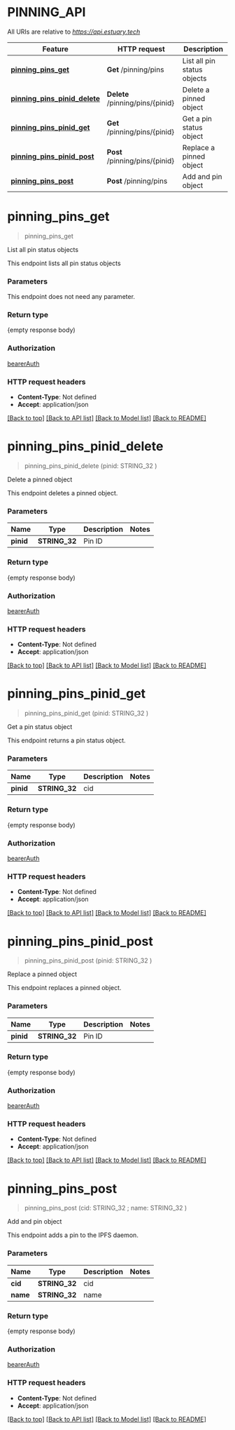 # PINNING_API

All URIs are relative to *https://api.estuary.tech*

Feature | HTTP request | Description
------------- | ------------- | -------------
[**pinning_pins_get**](PINNING_API.md#pinning_pins_get) | **Get** /pinning/pins | List all pin status objects
[**pinning_pins_pinid_delete**](PINNING_API.md#pinning_pins_pinid_delete) | **Delete** /pinning/pins/{pinid} | Delete a pinned object
[**pinning_pins_pinid_get**](PINNING_API.md#pinning_pins_pinid_get) | **Get** /pinning/pins/{pinid} | Get a pin status object
[**pinning_pins_pinid_post**](PINNING_API.md#pinning_pins_pinid_post) | **Post** /pinning/pins/{pinid} | Replace a pinned object
[**pinning_pins_post**](PINNING_API.md#pinning_pins_post) | **Post** /pinning/pins | Add and pin object


# **pinning_pins_get**
> pinning_pins_get 
	

List all pin status objects

This endpoint lists all pin status objects


### Parameters
This endpoint does not need any parameter.

### Return type

{empty response body)

### Authorization

[bearerAuth](../README.md#bearerAuth)

### HTTP request headers

 - **Content-Type**: Not defined
 - **Accept**: application/json

[[Back to top]](#) [[Back to API list]](../README.md#documentation-for-api-endpoints) [[Back to Model list]](../README.md#documentation-for-models) [[Back to README]](../README.md)

# **pinning_pins_pinid_delete**
> pinning_pins_pinid_delete (pinid: STRING_32 )
	

Delete a pinned object

This endpoint deletes a pinned object.


### Parameters

Name | Type | Description  | Notes
------------- | ------------- | ------------- | -------------
 **pinid** | **STRING_32**| Pin ID | 

### Return type

{empty response body)

### Authorization

[bearerAuth](../README.md#bearerAuth)

### HTTP request headers

 - **Content-Type**: Not defined
 - **Accept**: application/json

[[Back to top]](#) [[Back to API list]](../README.md#documentation-for-api-endpoints) [[Back to Model list]](../README.md#documentation-for-models) [[Back to README]](../README.md)

# **pinning_pins_pinid_get**
> pinning_pins_pinid_get (pinid: STRING_32 )
	

Get a pin status object

This endpoint returns a pin status object.


### Parameters

Name | Type | Description  | Notes
------------- | ------------- | ------------- | -------------
 **pinid** | **STRING_32**| cid | 

### Return type

{empty response body)

### Authorization

[bearerAuth](../README.md#bearerAuth)

### HTTP request headers

 - **Content-Type**: Not defined
 - **Accept**: application/json

[[Back to top]](#) [[Back to API list]](../README.md#documentation-for-api-endpoints) [[Back to Model list]](../README.md#documentation-for-models) [[Back to README]](../README.md)

# **pinning_pins_pinid_post**
> pinning_pins_pinid_post (pinid: STRING_32 )
	

Replace a pinned object

This endpoint replaces a pinned object.


### Parameters

Name | Type | Description  | Notes
------------- | ------------- | ------------- | -------------
 **pinid** | **STRING_32**| Pin ID | 

### Return type

{empty response body)

### Authorization

[bearerAuth](../README.md#bearerAuth)

### HTTP request headers

 - **Content-Type**: Not defined
 - **Accept**: application/json

[[Back to top]](#) [[Back to API list]](../README.md#documentation-for-api-endpoints) [[Back to Model list]](../README.md#documentation-for-models) [[Back to README]](../README.md)

# **pinning_pins_post**
> pinning_pins_post (cid: STRING_32 ; name: STRING_32 )
	

Add and pin object

This endpoint adds a pin to the IPFS daemon.


### Parameters

Name | Type | Description  | Notes
------------- | ------------- | ------------- | -------------
 **cid** | **STRING_32**| cid | 
 **name** | **STRING_32**| name | 

### Return type

{empty response body)

### Authorization

[bearerAuth](../README.md#bearerAuth)

### HTTP request headers

 - **Content-Type**: Not defined
 - **Accept**: application/json

[[Back to top]](#) [[Back to API list]](../README.md#documentation-for-api-endpoints) [[Back to Model list]](../README.md#documentation-for-models) [[Back to README]](../README.md)

